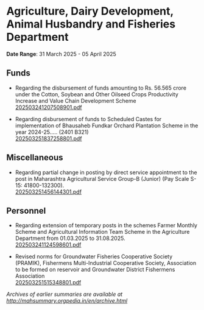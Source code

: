 # Agriculture, Dairy Development, Animal Husbandry and Fisheries Department

**Date Range**: 31 March 2025 - 05 April 2025


## Funds
- Regarding the disbursement of funds amounting to Rs. 56.565 crore under the Cotton, Soybean and Other Oilseed Crops Productivity Increase and Value Chain Development Scheme\
  [202503241207508901.pdf](https://gr.maharashtra.gov.in/Site/Upload/Government%20Resolutions/English/202503241207508901.pdf)

- Regarding disbursement of funds to Scheduled Castes for implementation of Bhausaheb Fundkar Orchard Plantation Scheme in the year 2024-25..... (2401 B321)\
  [202503251837258801.pdf](https://gr.maharashtra.gov.in/Site/Upload/Government%20Resolutions/English/202503251837258801.pdf)

## Miscellaneous
- Regarding partial change in posting by direct service appointment to the post in Maharashtra Agricultural Service Group-B (Junior) (Pay Scale S-15: 41800-132300).\
  [202503251456144301.pdf](https://gr.maharashtra.gov.in/Site/Upload/Government%20Resolutions/English/202503251456144301....pdf)

## Personnel
- Regarding extension of temporary posts in the schemes Farmer Monthly Scheme and Agricultural Information Team Scheme in the Agriculture Department from 01.03.2025 to 31.08.2025.\
  [202503241124598601.pdf](https://gr.maharashtra.gov.in/Site/Upload/Government%20Resolutions/English/202503241124598601.pdf)

- Revised norms for Groundwater Fisheries Cooperative Society (PRAMIK), Fishermens Multi-Industrial Cooperative Society, Association to be formed on reservoir and Groundwater District Fishermens Association\
  [202503251515348801.pdf](https://gr.maharashtra.gov.in/Site/Upload/Government%20Resolutions/English/202503251515348801.pdf)


*Archives of earlier summaries are available at http://mahsummary.orgpedia.in/en/archive.html*